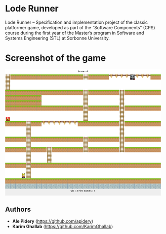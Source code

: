 # Lode Runner

Lode Runner – Specification and implementation project of the classic platformer game, developed as part of the “Software Components” (CPS) course during the first year of the Master’s program in Software and Systems Engineering (STL) at Sorbonne University.

# Screenshot of the game

![Screenshot](https://github.com/apidery/Projet-Lode_Runner/blob/ea1427a01b1c73349c00494e1bc53f43b0b67994/src/resources/img/fenetre-jeu.png)

## Authors

* **Ale Pidery** (https://github.com/apidery)
* **Karim Ghallab** (https://github.com/KarimGhallab)

